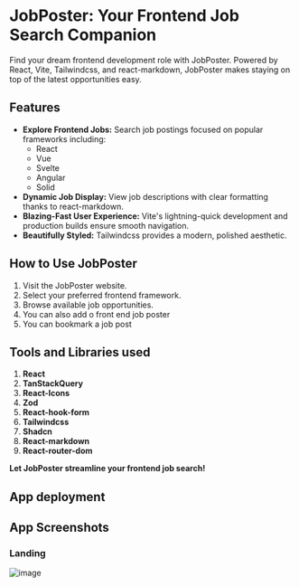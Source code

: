 # JobPoster: Your Frontend Job Search Companion

Find your dream frontend development role with JobPoster. Powered by React, Vite, Tailwindcss, and react-markdown, JobPoster makes staying on top of the latest opportunities easy.

## Features

- **Explore Frontend Jobs:** Search job postings focused on popular frameworks including:
  - React
  - Vue
  - Svelte
  - Angular
  - Solid
- **Dynamic Job Display:** View job descriptions with clear formatting thanks to react-markdown.
- **Blazing-Fast User Experience:** Vite's lightning-quick development and production builds ensure smooth navigation.
- **Beautifully Styled:** Tailwindcss provides a modern, polished aesthetic.

## How to Use JobPoster

1. Visit the JobPoster website.
2. Select your preferred frontend framework.
3. Browse available job opportunities.
4. You can also add o front end job poster
5. You can bookmark a job post

## Tools and Libraries used
1. **React**
2. **TanStackQuery**
3. **React-Icons**
4. **Zod**
5. **React-hook-form**
6. **Tailwindcss**
7. **Shadcn**
8. **React-markdown**
9. **React-router-dom**

**Let JobPoster streamline your frontend job search!**

## App deployment


## App Screenshots
### Landing 
![image](https://drive.google.com/uc?export=view&id=19ksQRLCRUX_SuNufm6AsoJlBkhruaiCV)
